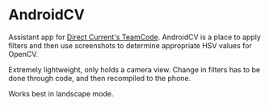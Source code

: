 # AndroidCV

Assistant app for [Direct Current's TeamCode](https://github.com/Team5893/TeamCode). AndroidCV is a place to apply filters and then use screenshots to determine appropriate HSV values for OpenCV.

Extremely lightweight, only holds a camera view.
Change in filters has to be done through code, and then recompiled to the phone.

Works best in landscape mode.
